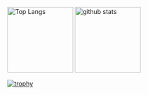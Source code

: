 
<p align="left"> 
  <img alt="Top Langs" height="150px" src="https://github-readme-stats.vercel.app/api/top-langs/?username=9-sho-5&layout=compact&show_icons=true&theme=onedark" />
  <img alt="github stats" height="150px" src="https://github-readme-stats.vercel.app/api?username=9-sho-5&theme=onedark&show_icons=ture" />
</p>

[![trophy](https://github-profile-trophy.vercel.app/?username=9-sho-5&theme=onedark&column=7)](https://github.com/ryo-ma/github-profile-trophy)
<!--
**9-sho-5/9-sho-5** is a ✨ _special_ ✨ repository because its `README.md` (this file) appears on your GitHub profile.

Here are some ideas to get you started:

- 🔭 I’m currently working on ...
- 🌱 I’m currently learning ...
- 👯 I’m looking to collaborate on ...
- 🤔 I’m looking for help with ...
- 💬 Ask me about ...
- 📫 How to reach me: ...
- 😄 Pronouns: ...
- ⚡ Fun fact: ...
-->
